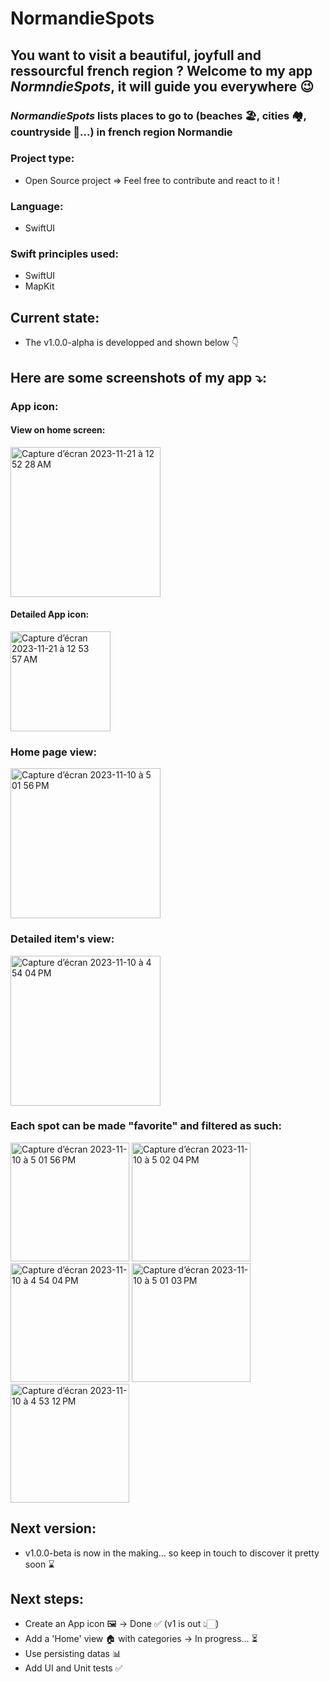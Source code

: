 #  NormandieSpots

## You want to visit a beautiful, joyfull and ressourcful french region ? Welcome to my app *NormndieSpots*, it will guide you everywhere 😉

### *NormandieSpots* lists places to go to (beaches 🏖️, cities 🏘️, countryside 🐄...) in french region Normandie

### Project type:
- Open Source project => Feel free to contribute and react to it !

### Language:
- SwiftUI

### Swift principles used:
- SwiftUI
- MapKit

## Current state:
- The v1.0.0-alpha is developped and shown below 👇

## Here are some screenshots of my app ⤵️:

### App icon:
#### View on home screen:
<img width="240" alt="Capture d’écran 2023-11-21 à 12 52 28 AM" src="https://github.com/doriandevtech/NormandieSpots/assets/61510923/86b50362-bd15-4ebf-9504-70d0983b44ae">

#### Detailed App icon:
<img width="160" alt="Capture d’écran 2023-11-21 à 12 53 57 AM" src="https://github.com/doriandevtech/NormandieSpots/assets/61510923/84cd0f53-1969-4d97-85e3-b3143fbdc701">

### Home page view:

<img width="240" alt="Capture d’écran 2023-11-10 à 5 01 56 PM" src="https://github.com/doriandevtech/NormandieSpots/assets/61510923/b04aecd9-2356-40ad-a6aa-d1a71bfd6ea7">

### Detailed item's view:

<img width="240" alt="Capture d’écran 2023-11-10 à 4 54 04 PM" src="https://github.com/doriandevtech/NormandieSpots/assets/61510923/9990901e-6348-490c-b782-999ad635389a">

### Each spot can be made "favorite" and filtered as such:
<img width="190" alt="Capture d’écran 2023-11-10 à 5 01 56 PM" src="https://github.com/doriandevtech/NormandieSpots/assets/61510923/da77f0fe-ae50-4f5e-8748-41ffdd5f5c7e">
<img width="190" alt="Capture d’écran 2023-11-10 à 5 02 04 PM" src="https://github.com/doriandevtech/NormandieSpots/assets/61510923/91818bbe-bc7d-4a08-b759-5feb29bd4e64">
<img width="190" alt="Capture d’écran 2023-11-10 à 4 54 04 PM" src="https://github.com/doriandevtech/NormandieSpots/assets/61510923/a2e651b7-57be-4c23-ab55-2bacafcc447c">
<img width="190" alt="Capture d’écran 2023-11-10 à 5 01 03 PM" src="https://github.com/doriandevtech/NormandieSpots/assets/61510923/e7a987c0-9ab0-4fca-b556-d0d7dc82ec7f">
<img width="190" alt="Capture d’écran 2023-11-10 à 4 53 12 PM" src="https://github.com/doriandevtech/NormandieSpots/assets/61510923/b117df1f-82ca-49f4-bf5c-07ae5f1f5a1e">


## Next version:
- v1.0.0-beta is now in the making... so keep in touch to discover it pretty soon ⌛️

## Next steps:
- Create an App icon 🖼️ -> Done ✅ (v1 is out 👆🏻)
- Add a 'Home' view 🏠 with categories -> In progress... ⏳
- Use persisting datas 📊
- Add UI and Unit tests ✅
